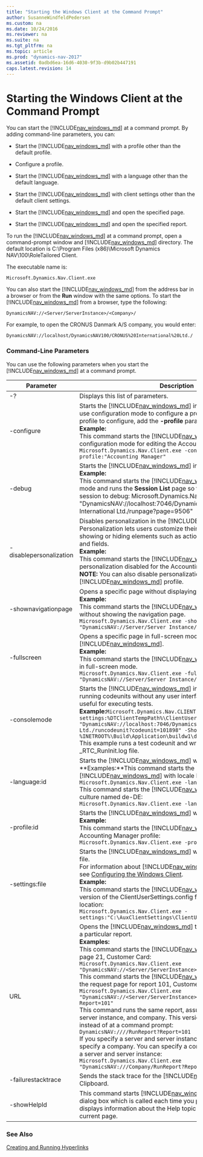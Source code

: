 ```yaml
---
title: "Starting the Windows Client at the Command Prompt"
author: SusanneWindfeldPedersen
ms.custom: na
ms.date: 10/24/2016
ms.reviewer: na
ms.suite: na
ms.tgt_pltfrm: na
ms.topic: article
ms.prod: "dynamics-nav-2017"
ms.assetid: 0adbd6ea-16d6-4030-9f3b-d9b02b447191
caps.latest.revision: 14
---
```


# Starting the Windows Client at the Command Prompt

You can start the [!INCLUDE[nav_windows_md](includes/nav_windows_md.md)] at a command prompt. By adding command-line parameters, you can:

* Start the [!INCLUDE[nav_windows_md](includes/nav_windows_md.md)] with a profile other than the default profile.

* Configure a profile.

* Start the [!INCLUDE[nav_windows_md](includes/nav_windows_md.md)] with a language other than the default language.

* Start the [!INCLUDE[nav_windows_md](includes/nav_windows_md.md)] with client settings other than the default client settings.

* Start the [!INCLUDE[nav_windows_md](includes/nav_windows_md.md)] and open the specified page.

* Start the [!INCLUDE[nav_windows_md](includes/nav_windows_md.md)] and open the specified report.

To run the [!INCLUDE[nav_windows_md](includes/nav_windows_md.md)] at a command prompt, open a command-prompt window and [!INCLUDE[nav_windows_md](includes/nav_windows_md.md)] directory. The default location is C:\Program Files (x86)\Microsoft Dynamics NAV\100\RoleTailored Client.

The executable name is:
```
Microsoft.Dynamics.Nav.Client.exe
```
You can also start the [!INCLUDE[nav_windows_md](includes/nav_windows_md.md)] from the address bar in a browser or from the **Run** window with the same options. To start the [!INCLUDE[nav_windows_md](includes/nav_windows_md.md)] from a browser, type the following:

```
DynamicsNAV://<Server/ServerInstance>/<Company>/
```
For example, to open the CRONUS Danmark A/S company, you would enter:

```
DynamicsNAV://localhost/DynamicsNAV100/CRONUS%20International%20Ltd./
```
### Command-Line Parameters
You can use the following parameters when you start the [!INCLUDE[nav_windows_md](includes/nav_windows_md.md)] at a command prompt.



Parameter  |Description  
---------|---------
-?         |Displays this list of parameters.  
-configure |Starts the [!INCLUDE[nav_windows_md](includes/nav_windows_md.md)] in configuration mode. You use configuration mode to configure a profile. To specify which profile to configure, add the **-profile** parameter.<br/>**Example:**<br/>This command starts the [!INCLUDE[nav_windows_md](includes/nav_windows_md.md)] in configuration mode for editing the Accounting Manager profile: `Microsoft.Dynamics.Nav.Client.exe -configure -profile:"Accounting Manager"` <!-- For more information, see [How to: Open Microsoft Dynamics NAV in Configuration Mode](How%20to:%20Open%20Microsoft%20Dynamics%20NAV%20in%20Configuration%20Mode.md).-->       
-debug     |Starts the [!INCLUDE[nav_windows_md](includes/nav_windows_md.md)] in debug mode.<br/>**Example:**<br/>This command starts the [!INCLUDE[nav_windows_md](includes/nav_windows_md.md)] in debug mode and runs the **Session List** page so that you can select a session to debug: Microsoft.Dynamics.Nav.Client.exe –debug "DynamicsNAV://localhost:7046/DynamicsNAV100/CRONUS International Ltd./runpage?page=9506"         
-disablepersonalization     |Disables personalization in the [!INCLUDE[nav_windows_md](includes/nav_windows_md.md)]. Personalization lets users customize their Role Center and pages by showing or hiding elements such as actions, FactBoxes, FastTabs, and fields.<br/>**Example:**<br/>This command starts the [!INCLUDE[nav_windows_md](includes/nav_windows_md.md)] with personalization disabled for the Accounting Manager profile: <br/>**NOTE:** You can also disable personalization for users based on their [!INCLUDE[nav_windows_md](includes/nav_windows_md.md)] profile. <!-- For more information, see [How to: Disable Personalization](How%20to:%20Disable%20Personalization.md).-->         
-shownavigationpage     |Opens a specific page without displaying the navigation page.<br/>**Example:**<br/>This command starts the [!INCLUDE[nav_windows_md](includes/nav_windows_md.md)] on page 21 without showing the navigation page.<br/>`Microsoft.Dynamics.Nav.Client.exe -shownavigationpage:0 "DynamicsNAV://Server/Server Instance/Company/RunPage?Page=21"`      
-fullscreen     |Opens a specific page in full-screen mode in [!INCLUDE[nav_windows_md](includes/nav_windows_md.md)].<br/>**Example:**<br/>This command starts the [!INCLUDE[nav_windows_md](includes/nav_windows_md.md)] on page 21 in full-screen mode.<br/>`Microsoft.Dynamics.Nav.Client.exe -fullscreen "DynamicsNAV://Server/Server Instance/Company/RunPage?Page=21"`  
-consolemode     |Starts the [!INCLUDE[nav_windows_md](includes/nav_windows_md.md)] in console mode to enable running codeunits without any user interface. This is, for example, useful for executing tests.<br/>**Example:**`Microsoft.Dynamics.Nav.CLIENT.exe -consolemode -settings:%DTClientTempPath%\ClientUserSettings.config "DynamicsNAV://localhost:7046/DynamicsNav/CRONUS International Ltd./runcodeunit?codeunit=101898" -ShowNavigationPage:0 > %INETROOT%\Build\Application\buildw1\databases\_RTC_RunInit.log`<br/>This example runs a test codeunit and writes the result to the _RTC_RunInit.log file.         
-language:id     |Starts the [!INCLUDE[nav_windows_md](includes/nav_windows_md.md)] with the specified language.<br/>**Examples:**This command starts the [!INCLUDE[nav_windows_md](includes/nav_windows_md.md)] with locale ID 1033:<br/>`Microsoft.Dynamics.Nav.Client.exe -language:1033`<br/>This command starts the [!INCLUDE[nav_windows_md](includes/nav_windows_md.md)] for the culture named de-DE:<br/>`Microsoft.Dynamics.Nav.Client.exe -language:de-DE`         
-profile:id     |Starts the [!INCLUDE[nav_windows_md](includes/nav_windows_md.md)] with the specified profile.<br/>**Example:**<br/>This command starts the [!INCLUDE[nav_windows_md](includes/nav_windows_md.md)] with the Accounting Manager profile:<br/>`Microsoft.Dynamics.Nav.Client.exe -profile:"Accounting Manager"`        
-settings:file    |Starts the [!INCLUDE[nav_windows_md](includes/nav_windows_md.md)] with the specified settings file.<br/>For information about [!INCLUDE[nav_windows_md](includes/nav_windows_md.md)] settings files, see [Configuring the Windows Client](Configuring-the-Windows-Client.md).<br/>**Example:**<br/>This command starts the [!INCLUDE[nav_windows_md](includes/nav_windows_md.md)] with a version of the ClientUserSettings.config file that is not at the default location:<br/>`Microsoft.Dynamics.Nav.Client.exe -settings:"C:\AuxClientSettings\ClientUserSettings.config" `        
URL    |Opens the [!INCLUDE[nav_windows_md](includes/nav_windows_md.md)] to a particular page or with a particular report.<br/>**Examples:**<br/>This command starts the [!INCLUDE[nav_windows_md](includes/nav_windows_md.md)] and opens to page 21, Customer Card:<br/>`Microsoft.Dynamics.Nav.Client.exe "DynamicsNAV://<Server/ServerInstance>/Company/RunPage?Page=21"`<br/>This command starts the [!INCLUDE[nav_windows_md](includes/nav_windows_md.md)] and opens the request page for report 101, Customer List:<br/>`Microsoft.Dynamics.Nav.Client.exe "DynamicsNAV://<Server/ServerInstance>/Company/RunReport?Report=101"`<br/>This command runs the same report, assuming the default server, server instance, and company. This version runs from a browser instead of at a command prompt:<br/>`DynamicsNAV:////RunReport?Report=101`<br/>If you specify a server and server instance, then you must also specify a company. You can specify a company without specifying a server and server instance:<br/>`Microsoft.Dynamics.Nav.Client.exe "DynamicsNAV:///Company/RunReport?Report=101"`         
-failurestacktrace    |Sends the stack trace for the [!INCLUDE[nav_windows_md](includes/nav_windows_md.md)] to the Clipboard.         
-showHelpId    |This command starts [!INCLUDE[nav_windows_md](includes/nav_windows_md.md)] and enables a dialog box which is called each time you press F1. This dialog box displays information about the Help topic that is called from the current page.         

### See Also
[Creating and Running Hyperlinks](Creating%20and%20Running%20Hyperlinks.md)

